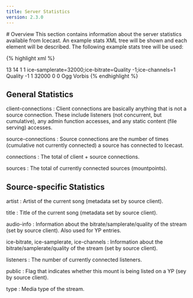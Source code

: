 ```yaml
---
title: Server Statistics
version: 2.3.0
---
```


<div class="article" markdown="1">
# Overview
This section contains information about the server statistics available from Icecast.
An example stats XML tree will be shown and each element will be described. The following
example stats tree will be used:

{% highlight xml %}
<?xml version="1.0"?>
<icestats>
	<client_connections>13</client_connections>
	<connections>14</connections>
	<source_connections>1</source_connections>
	<sources>1</sources>
	<source mount="/test.ogg">
		<artist></artist>
		<audio_info>ice-samplerate=32000;ice-bitrate=Quality -1;ice-channels=1</audio_info>
		<ice-bitrate>Quality -1</ice-bitrate>
		<ice-channels>1</ice-channels>
		<ice-samplerate>32000</ice-samplerate>
		<listeners>0</listeners>
		<public>0</public>
		<title></title>
		<type>Ogg Vorbis</type>
	</source>
</icestats>
{% endhighlight %}

## General Statistics

client-connections
: Client connections are basically anything that is not a source connection.
  These include listeners (not concurrent, but cumulative), any admin function
  accesses, and any static content (file serving) accesses.

source-connections
: Source connections are the number of times (cumulative not currently connected)
  a source has connected to Icecast.

connections
: The total of client + source connections.

sources
: The total of currently connected sources (mountpoints).

## Source-specific Statistics

artist
: Artist of the current song (metadata set by source client).

title
: Title of the current song (metadata set by source client).

audio-info
: Information about the bitrate/samplerate/quality of the stream
  (set by source client). Also used for YP entries.

ice-bitrate, ice-samplerate, ice-channels
: Information about the bitrate/samplerate/quality of the stream
  (set by source client).

listeners
: The number of currently connected listeners.

public
: Flag that indicates whether this mount is being listed on a YP (sey by source client).

type
: Media type of the stream.

</div>
